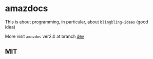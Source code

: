 # amazdocs
This is about programming, in particular, about `blingbling-ideas` (good idea)

More visit `amazdos` ver2.0 at branch [dev]

[dev]: https://github.com/jiahwa/amazdocs/tree/dev

## MIT